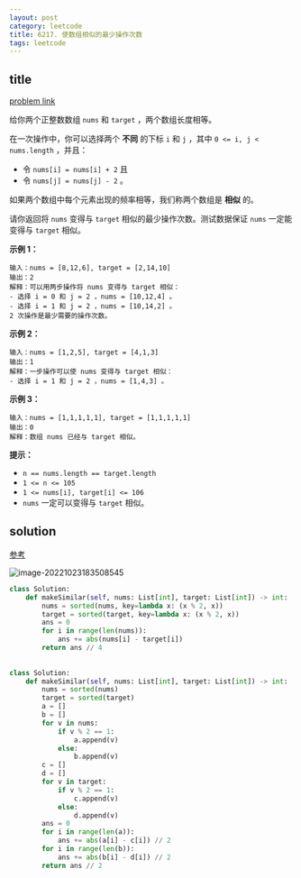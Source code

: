 ```yaml
---
layout: post
category: leetcode
title: 6217. 使数组相似的最少操作次数
tags: leetcode
---
```


## title
[problem link](https://leetcode.cn/problems/minimum-number-of-operations-to-make-arrays-similar/)

给你两个正整数数组 `nums` 和 `target` ，两个数组长度相等。

在一次操作中，你可以选择两个 **不同** 的下标 `i` 和 `j` ，其中 `0 <= i, j < nums.length` ，并且：

- 令 `nums[i] = nums[i] + 2` 且
- 令 `nums[j] = nums[j] - 2` 。

如果两个数组中每个元素出现的频率相等，我们称两个数组是 **相似** 的。

请你返回将 `nums` 变得与 `target` 相似的最少操作次数。测试数据保证 `nums` 一定能变得与 `target` 相似。

 

**示例 1：**

```
输入：nums = [8,12,6], target = [2,14,10]
输出：2
解释：可以用两步操作将 nums 变得与 target 相似：
- 选择 i = 0 和 j = 2 ，nums = [10,12,4] 。
- 选择 i = 1 和 j = 2 ，nums = [10,14,2] 。
2 次操作是最少需要的操作次数。
```

**示例 2：**

```
输入：nums = [1,2,5], target = [4,1,3]
输出：1
解释：一步操作可以使 nums 变得与 target 相似：
- 选择 i = 1 和 j = 2 ，nums = [1,4,3] 。
```

**示例 3：**

```
输入：nums = [1,1,1,1,1], target = [1,1,1,1,1]
输出：0
解释：数组 nums 已经与 target 相似。
```

 

**提示：**

- `n == nums.length == target.length`
- `1 <= n <= 105`
- `1 <= nums[i], target[i] <= 106`
- `nums` 一定可以变得与 `target` 相似。

## solution

[参考](https://leetcode.cn/problems/minimum-number-of-operations-to-make-arrays-similar/solution/by-endlesscheng-lusx/)

![image-20221023183508545](https://cdn.jsdelivr.net/gh/mafulong/mdPic@vv6/v6/202210231835582.png)

```python
class Solution:
    def makeSimilar(self, nums: List[int], target: List[int]) -> int:
        nums = sorted(nums, key=lambda x: (x % 2, x))
        target = sorted(target, key=lambda x: (x % 2, x))
        ans = 0
        for i in range(len(nums)):
            ans += abs(nums[i] - target[i])
        return ans // 4
      
      
class Solution:
    def makeSimilar(self, nums: List[int], target: List[int]) -> int:
        nums = sorted(nums)
        target = sorted(target)
        a = []
        b = []
        for v in nums:
            if v % 2 == 1:
                a.append(v)
            else:
                b.append(v)
        c = []
        d = []
        for v in target:
            if v % 2 == 1:
                c.append(v)
            else:
                d.append(v)
        ans = 0
        for i in range(len(a)):
            ans += abs(a[i] - c[i]) // 2
        for i in range(len(b)):
            ans += abs(b[i] - d[i]) // 2
        return ans // 2      
```

